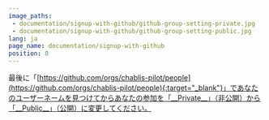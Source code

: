```yaml
---
image_paths:
 - documentation/signup-with-github/github-group-setting-private.jpg
 - documentation/signup-with-github/github-group-setting-public.jpg
lang: ja
page_name: documentation/signup-with-github
position: 8
---
```


最後に「[https://github.com/orgs/chablis-pilot/people](https://github.com/orgs/chablis-pilot/people){:target="_blank"}」であなたのユーザーネームを見つけてからあなたの参加を「__Private__」（非公開）から「__Public__」（公開）に変更してください。
